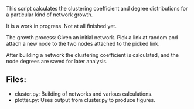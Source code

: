 This script calculates the clustering coefficient and degree distributions for a
particular kind of network growth.

It is a work in progress. Not at all finished yet.

The growth process:
Given an initial network. Pick a link at random and attach a new node to the two
nodes attached to the picked link.

After building a network the clustering coefficient is calculated, and the node
degrees are saved for later analysis.


Files:
-----
- cluster.py: Building of networks and various calculations.
- plotter.py: Uses output from cluster.py to produce figures.
